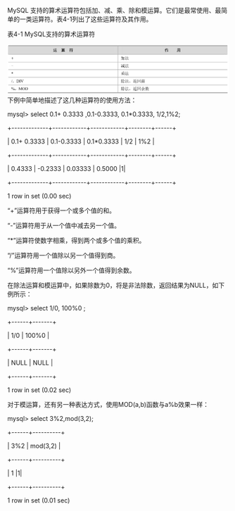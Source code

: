 

MySQL 支持的算术运算符包括加、减、乘、除和模运算。它们是最常使用、最简单的一类运算符。表4-1列出了这些运算符及其作用。

表4-1 MySQL支持的算术运算符



![figure_0088_0035.jpg](../images/figure_0088_0035.jpg)
下例中简单地描述了这几种运算符的使用方法：

mysql> select 0.1+ 0.3333 ,0.1-0.3333, 0.1*0.3333, 1/2,1%2;

+-------------+------------+------------+--------+------+

| 0.1+ 0.3333 | 0.1-0.3333 | 0.1*0.3333 | 1/2 | 1%2 |

+-------------+------------+------------+--------+------+

| 0.4333 | -0.2333 | 0.03333 | 0.5000 |1|

+-------------+------------+------------+--------+------+

1 row in set (0.00 sec)

“+”运算符用于获得一个或多个值的和。

“-”运算符用于从一个值中减去另一个值。

“*”运算符使数字相乘，得到两个或多个值的乘积。

“/”运算符用一个值除以另一个值得到商。

“%”运算符用一个值除以另外一个值得到余数。

在除法运算和模运算中，如果除数为0，将是非法除数，返回结果为NULL，如下例所示：

mysql> select 1/0, 100%0 ;

+------+-------+

| 1/0 | 100%0 |

+------+-------+

| NULL | NULL |

+------+-------+

1 row in set (0.02 sec)

对于模运算，还有另一种表达方式，使用MOD(a,b)函数与a%b效果一样：

mysql> select 3%2,mod(3,2);

+------+----------+

| 3%2 | mod(3,2) |

+------+----------+

| 1 |1|

+------+----------+

1 row in set (0.01 sec)



